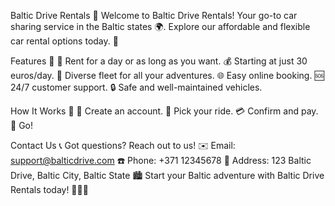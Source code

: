 Baltic Drive Rentals 🚗
Welcome to Baltic Drive Rentals! Your go-to car sharing service in the Baltic states 🌍. Explore our affordable and flexible car rental options today. 🚀

Features 🌟
📅 Rent for a day or as long as you want.
💰 Starting at just 30 euros/day.
🚙 Diverse fleet for all your adventures.
🌐 Easy online booking.
🆘 24/7 customer support.
🔒 Safe and well-maintained vehicles.

How It Works 🚀
📝 Create an account.
🚗 Pick your ride.
💳 Confirm and pay.
🏁 Go!

Contact Us 📞
Got questions? Reach out to us!
✉️ Email: support@balticdrive.com
☎️ Phone: +371 12345678
📍 Address: 123 Baltic Drive, Baltic City, Baltic State 🏙️
Start your Baltic adventure with Baltic Drive Rentals today! 🌟🚗💨